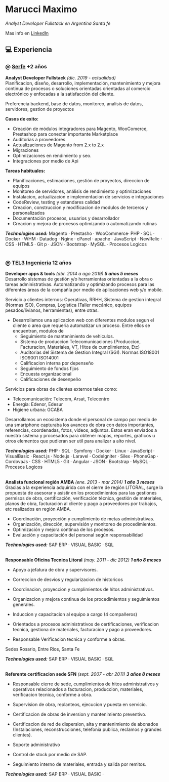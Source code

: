 # Marucci Maximo
_Analyst Developer Fullstack en Argentina Santa fe_ <br>

Mas info en [LinkedIn](https://www.linkedin.com/in/marucci-maximo/)

## 💻 Experiencia 

### @ [Serfe](https://www.linkedin.com/company/serfe-com/) **+2 años**
**Analyst Developer Fullstack**  _(dic. 2019 - actualidad)_ <br>
Planificacion, diseño, desarrollo, implementación, mantenimiento y mejora continua de procesos o soluciones orientadas orientadas al comercio electrónico y enfocadas a la satisfacción del cliente.

Preferencia backend, base de datos, monitoreo, analisis de datos, servidores, gestion de proyectos

**Casos de exito:**
- Creación de módulos integradores para Magento, WooComerce, Prestashop para conectar importante Marketplace
- Auditorias a proveedores
- Actualizaciones de Magento from 2.x to 2.x
- Migraciones 
- Optimizaciones en rendimiento y seo.
- Integraciones por medio de Api

**Tareas habituales:**
- Planificaciones, estimaciones, gestión de proyectos, direccion de equipos
- Monitoreo de servidores, análisis de rendimiento y optimizaciones
- Instalacion, actualizacion e implementacion de servicios e integraciones
- CodeReview, testing y estandares calidad
- Creacion, construccion y modificacion de modulos de terceros y personalizados
- Documentación procesos, usuarios y desarrollador
- Creacion y mejora de procesos optimizando o automatizando rutinas

**_Technologies used:_** Magento · Prestasho · WooCommerce· PHP · SQL · Docker · WHM · Datadog · Nginx · cPanel · apache · JavaScript · NewRelic · CSS · HTML5 · Git p · JSON · Bootstrap · MySQL · Procesos Logicos
<br><br>

### @ [TEL3 Ingenieria](https://www.linkedin.com/company/tel-3-sa/) **12 años**
**Developer apps & tools** _(abr. 2014 a ago 2019) **5 años 5 meses**_ <br>
Desarrollo sistemas de gestión y/o herramientas orientadas a la obra o tareas administrativas. Automatizando y optimizando procesos para las diferentes áreas de la compañía por medio de aplicaciones web y/o mobile.

Servicio a clientes internos: Operativas, RRHH, Sistema de gestion integral (Normas ISO), Compras, Logística (Taller mecánico, equipos pesados/livianos, herramientas), entre otras.
  - Desarrollamos una aplicacion web con diferentes modulos segun el cliente o area que requeria automatizar un proceso. Entre ellos se encuentran, modulos de 
     - Seguimiento de mantenimiento de vehiculos. 
     - Sistema de produccion Telecomunicaciones (Produccion, Facturacion, Materiales, VT, Hitos de cumplimientos, Etc)
     - Auditorias del Sistema de Gestion Integral (SGI). Normas ISO18001 ISO9001 ISO14001
     - Calificacion interna por depenseño 
     - Seguimiento de fondos fijos
     - Encuesta organizacional
     - Calificaciones de desenpeño

Servicios para obras de clientes externos tales como: 
  - Telecomunicación: Telecom, Arsat, Telecentro
  - Energía: Edenor, Edesur
  - Higiene urbana: GCABA

Desarrollamos un ecosistema donde el personal de campo por medio de una smartphone capturaba los avances de obra con datos importantes, referencias, coordenadas, fotos, videos, adjuntos. Estos eran enviados a nuestro sistema y procesados para obtener mapas, reportes, graficos u otros elementos que pudieran ser util para analizar a alto nivel.

**_Technologies used:_** PHP · SQL · Symfony · Docker · Linux · JavaScript · VisualBasic · React.js · Node.js · Laravel · CodeIgniter · Silex · PhoneGap · CordovaJs · CSS · HTML5 · Git · Angular · JSON · Bootstrap · MySQL · Procesos Logicos
<br><br>

**Analista funcional región AMBA** _(ene. 2013 - mar 2014) **1 año 3 meses**_ <br>
Gracias a la experiencia adquirida con el cierre de región LITORAL, surge la propuesta de asesorar y asistir en los procedimientos para las gestiones permisos de obra, certificación, verificación técnica, gestión de materiales, planos de obra, facturación al cliente y pago a proveedores por trabajos, etc realizados en región AMBA.

  - Coordinación, proyección y cumplimiento de metas administrativas.
  - Organización, dirección, supervisión y monitoreo de procedimientos.
  - Optimización y mejora continua de los procesos.
  - Evaluación y capacitación del personal según responsabilidad

**_Technologies used:_** SAP ERP · VISUAL BASIC · SQL 
<br><br>

**Responsable Oficina Tecnica Litoral** _(may. 2011 - dic 2012) **1 año 8 meses**_ <br>
  - Apoyo a jefatura de obra y supervisores.

  - Correccion de desvios y regularizacion de historicos
  - Coordinacion, proyeccion y cumplimientos de hitos administrativos. 
  - Organizacion y mejora continua de los procedimientos y seguimientos generales.
  - Induccion y capacitacion al equipo a cargo (4 compañeros)
  - Orientados a procesos administrativos de certificaciones, verificacion tecnica, gestiona de materiales, facturacion y pago a proveedores.

  - Responsable Verificacion tecnica y conforme a obras.

Sedes Rosario, Entre Rios, Santa Fe

**_Technologies used:_** SAP ERP · VISUAL BASIC · SQL
<br><br>

**Referente certificacion sede SFN** _(sept. 2007 - abr 2011) **3 años 8 meses**_ <br>
  - Responsable cierre de sede, cumplimientos de hitos administrativos y operativos relacionados a facturacion, produccion, materiales, verificacion tecnica, conforme a obra.

  - Supervision de obra, replanteos, ejecucion y puesta en servicio.
  - Certificacion de obras de inversion y mantenimiento preventivo.

  - Certificacion de red de dispersion, alta y mantenimiento de abonados (Instalaciones, reconstrucciones, telefonia publica, reclamos y grandes clientes).

  - Soporte administrativo 
  - Control de stock por medio de SAP.
  - Seguimiento interno de materiales, entrada y salida por remitos.

**_Technologies used:_** SAP ERP · VISUAL BASIC · 
<br><br>

